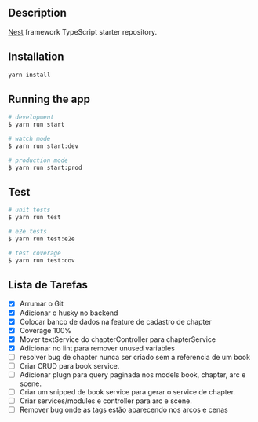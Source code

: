## Description

[Nest](https://github.com/nestjs/nest) framework TypeScript starter repository.

## Installation

```bash
yarn install
```

## Running the app

```bash
# development
$ yarn run start

# watch mode
$ yarn run start:dev

# production mode
$ yarn run start:prod
```

## Test

```bash
# unit tests
$ yarn run test

# e2e tests
$ yarn run test:e2e

# test coverage
$ yarn run test:cov
```

## Lista de Tarefas

- [x] Arrumar o Git
- [x] Adicionar o husky no backend
- [x] Colocar banco de dados na feature de cadastro de chapter
- [x] Coverage 100%
- [x] Mover textService do chapterController para chapterService
- [x] Adicionar no lint para remover unused variables
- [ ] resolver bug de chapter nunca ser criado sem a referencia de um book
- [ ] Criar CRUD para book service.
- [ ] Adicionar plugn para query paginada nos models book, chapter, arc e scene.
- [ ] Criar um snipped de book service para gerar o service de chapter.
- [ ] Criar services/modules e controller para arc e scene.
- [ ] Remover bug onde as tags estão aparecendo nos arcos e cenas
